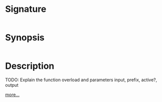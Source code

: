 # Signature
```vikid-signature
```

# Synopsis
```vikid-synopsis
```

# Description
TODO: Explain the function overload and parameters input, prefix, active?, output

[more...](active?)